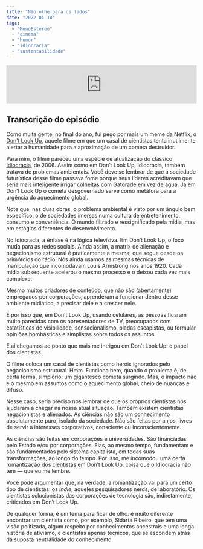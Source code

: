 ```yaml
---
title: "Não olhe para os lados"
date: "2022-01-10"
tags: 
  - "MonoEstereo"
  - "cinema"
  - "humor"
  - "idiocracia"
  - "sustentabilidade"
---
```


<iframe src="https://anchor.fm/monoestereo/embed/episodes/No-olhe-para-os-lados-e1coqqk" height="102px" width="100%" frameborder="0" scrolling="no"></iframe>

## Transcrição do episódio

Como muita gente, no final do ano, fui pego por mais um meme da Netflix, o [Don’t Look Up](https://en.wikipedia.org/wiki/Don't_Look_Up_(2021_film)), aquele filme em que um casal de cientistas tenta inutilmente alertar a humanidade para a aproximação de um cometa destruidor.

Para mim, o filme pareceu uma espécie de atualização do clássico [Idiocracia](https://pt.wikipedia.org/wiki/Idiocracy), de 2006. Assim como em Don’t Look Up, Idiocracia, também tratava de problemas ambientais. Você deve se lembrar de que a sociedade futurística desse filme passava fome porque seus líderes acreditavam que seria mais inteligente irrigar colheitas com Gatorade em vez de água. Já em Don’t Look Up o cometa desgovernado serve como metáfora para a urgência do aquecimento global.

Note que, nas duas obras, o problema ambiental é visto por um ângulo bem específico: o de sociedades imersas numa cultura de entretenimento, consumo e conveniência. O mundo filtrado e ressignificado pela mídia, mas em estágios diferentes de desenvolvimento.

No Idiocracia, a ênfase é na lógica televisiva. Em Don’t Look Up, o foco muda para as redes sociais. Ainda assim, a matrix de alienação e negacionismo estrutural é praticamente a mesma, que segue desde os primórdios do rádio. Nós ainda usamos as mesmas técnicas de manipulação que incomodavam Louis Armstrong nos anos 1920. Cada mídia subsequente acelerou o mesmo processo e o deixou cada vez mais complexo.

Mesmo muitos criadores de conteúdo, que não são (abertamente) empregados por corporações, aprenderam a funcionar dentro desse ambiente midiático, a precisar dele e a crescer nele.

É por isso que, em Don’t Look Up, usando celulares, as pessoas ficaram muito parecidas com os apresentadores de TV, preocupados com estatísticas de visibilidade, sensacionalismo, piadas escapistas, ou formular opiniões bombásticas e simplistas sobre todos os assuntos.

E aí chegamos ao ponto que mais me intrigou em Don’t Look Up: o papel dos cientistas.

O filme coloca um casal de cientistas como heróis ignorados pelo negacionismo estrutural. Hmm. Funciona bem, quando o problema é, de certa forma, simplório: um gigantesco cometa surgindo. Mas, o impacto não é o mesmo em assuntos como o aquecimento global, cheio de nuanças e difuso.

Nesse caso, seria preciso nos lembrar de que os próprios cientistas nos ajudaram a chegar na nossa atual situação. Também existem cientistas negacionistas e alienados. As ciências não são um conhecimento absolutamente puro, isolado da sociedade. Não são feitas por anjos, livres de servir a interesses corporativos, consciente ou inconscientemente.

As ciências são feitas em corporações e universidades. São financiadas pelo Estado e/ou por corporações. Elas, ao mesmo tempo, fundamentam e são fundamentadas pelo sistema capitalista, em todas suas transformações, ao longo do tempo. Por isso, me incomodou uma certa romantização dos cientistas em Don’t Look Up, coisa que o Idiocracia não tem — que eu me lembre.

Você pode argumentar que, na verdade, a romantização vai para um certo tipo de cientistas: os _indie_, aqueles pesquisadores nerds, de laboratório. Os cientistas solucionistas das corporações de tecnologia são, indiretamente, criticados em Don’t Look Up.

De qualquer forma, é um tema para ficar de olho: é muito diferente encontrar um cientista como, por exemplo, Sidarta Ribeiro, que tem uma visão politizada, algum respeito por conhecimentos ancestrais e uma longa história de ativismo, e cientistas apenas técnicos, que se escondem atrás da suposta neutralidade do conhecimento.
